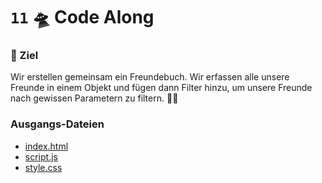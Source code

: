 # ``11`` 🛸 Code Along

### 🏁 Ziel
Wir erstellen gemeinsam ein Freundebuch. Wir erfassen alle unsere Freunde in einem Objekt und fügen dann Filter hinzu, um unsere Freunde nach gewissen Parametern zu filtern. 🦹🏽

### Ausgangs-Dateien
- [index.html](./index.html)
- [script.js](./script.js)
- [style.css](./style.css)
